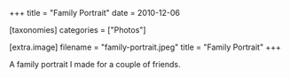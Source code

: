 +++
title = "Family Portrait"
date = 2010-12-06

[taxonomies]
categories = ["Photos"]

[extra.image]
filename = "family-portrait.jpeg"
title = "Family Portrait"
+++

A family portrait I made for a couple of friends.
